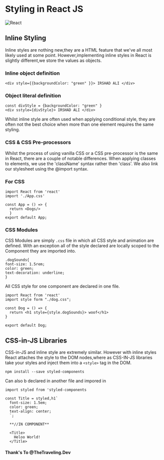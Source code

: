 # Styling in React JS
![React](https://www.valuecoders.com/blog/wp-content/uploads/2016/08/react-1024x576.png)

## Inline Styling

Inline styles are nothing new,they are a HTML feature that we've all most likely used at some point. However,implementing inline styles in React is
slightly different,we store the values as objects.
### Inline object definition
```
<div style={{backgroundColor: "green" }}> IRSHAD ALI </div>
```
### Object literal definition
```
const divStyle = {backgroundColor: "green" }
<div sstyle={divStyle}> IRSHAD ALI </div>
```
Whilst inline style are often used when applying conditional style, they are often not the best choice when more than one element requires the same
styling.
### CSS & CSS Pre-processors
Whilst the process of using vanilla CSS or a CSS pre-processor is the same in React, there are a couple of notable differences. When applying
classes to elements, we use the 'className' syntax rather then 'class'. We also link our stylesheet using the @import syntax.
### For CSS
```
import React from 'react'
import './App.css'

const App = () => {
  return <Dogs/>
  }
export default App;
```
### CSS Modules
CSS Modules are simply `.css` file in which all CSS style and animation are defined. With an exception all of the style declared are locally
scoped to the Component they are imported into.
```
.dogSounds{
font-size: 1.5rem;
color: green;
text-decoration: underline;
}
```
All CSS style for one component are declared in one file.
```
import React from 'react'
import style form "./dog.css";

const Dog = () => {
  return <h1 style={style.dogSounds}> woof</h1>
}

export default Dog;
```
## CSS-in-JS Libraries
CSS-in-JS and inline style are extremely similar. However with inline styles React attaches the style to the DOM nodes,where as CSS-IN-JS libraries
 take your styles and inject them into a `<style>` tag in the DOM.
 ```
npm install --save styled-components
```
Can also b declared in another file and impored in
```
import styled from 'styled-components

const Title = styled,h1`
  font-size: 1.5em;
  color: green;
  text-align: center;
  `;
  
  **//IN COMPONENT**
```  
```
  <Title>
    Heloo World!
  </Title>
```
#### Thank's To @TheTraveling.Dev
